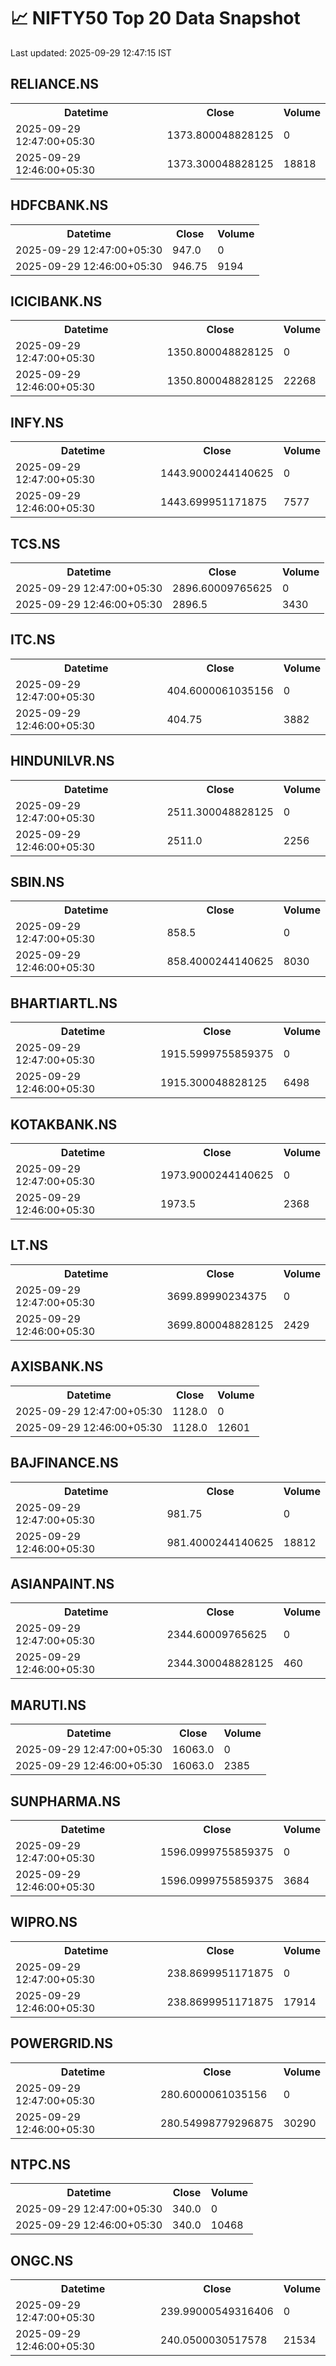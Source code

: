 # 📈 NIFTY50 Top 20 Data Snapshot

Last updated: 2025-09-29 12:47:15 IST

## RELIANCE.NS

<table>
  <tr><th>Datetime</th><th>Close</th><th>Volume</th></tr>
  <tr><td>2025-09-29 12:47:00+05:30</td><td>1373.800048828125</td><td>0</td></tr>
  <tr><td>2025-09-29 12:46:00+05:30</td><td>1373.300048828125</td><td>18818</td></tr>
</table>

## HDFCBANK.NS

<table>
  <tr><th>Datetime</th><th>Close</th><th>Volume</th></tr>
  <tr><td>2025-09-29 12:47:00+05:30</td><td>947.0</td><td>0</td></tr>
  <tr><td>2025-09-29 12:46:00+05:30</td><td>946.75</td><td>9194</td></tr>
</table>

## ICICIBANK.NS

<table>
  <tr><th>Datetime</th><th>Close</th><th>Volume</th></tr>
  <tr><td>2025-09-29 12:47:00+05:30</td><td>1350.800048828125</td><td>0</td></tr>
  <tr><td>2025-09-29 12:46:00+05:30</td><td>1350.800048828125</td><td>22268</td></tr>
</table>

## INFY.NS

<table>
  <tr><th>Datetime</th><th>Close</th><th>Volume</th></tr>
  <tr><td>2025-09-29 12:47:00+05:30</td><td>1443.9000244140625</td><td>0</td></tr>
  <tr><td>2025-09-29 12:46:00+05:30</td><td>1443.699951171875</td><td>7577</td></tr>
</table>

## TCS.NS

<table>
  <tr><th>Datetime</th><th>Close</th><th>Volume</th></tr>
  <tr><td>2025-09-29 12:47:00+05:30</td><td>2896.60009765625</td><td>0</td></tr>
  <tr><td>2025-09-29 12:46:00+05:30</td><td>2896.5</td><td>3430</td></tr>
</table>

## ITC.NS

<table>
  <tr><th>Datetime</th><th>Close</th><th>Volume</th></tr>
  <tr><td>2025-09-29 12:47:00+05:30</td><td>404.6000061035156</td><td>0</td></tr>
  <tr><td>2025-09-29 12:46:00+05:30</td><td>404.75</td><td>3882</td></tr>
</table>

## HINDUNILVR.NS

<table>
  <tr><th>Datetime</th><th>Close</th><th>Volume</th></tr>
  <tr><td>2025-09-29 12:47:00+05:30</td><td>2511.300048828125</td><td>0</td></tr>
  <tr><td>2025-09-29 12:46:00+05:30</td><td>2511.0</td><td>2256</td></tr>
</table>

## SBIN.NS

<table>
  <tr><th>Datetime</th><th>Close</th><th>Volume</th></tr>
  <tr><td>2025-09-29 12:47:00+05:30</td><td>858.5</td><td>0</td></tr>
  <tr><td>2025-09-29 12:46:00+05:30</td><td>858.4000244140625</td><td>8030</td></tr>
</table>

## BHARTIARTL.NS

<table>
  <tr><th>Datetime</th><th>Close</th><th>Volume</th></tr>
  <tr><td>2025-09-29 12:47:00+05:30</td><td>1915.5999755859375</td><td>0</td></tr>
  <tr><td>2025-09-29 12:46:00+05:30</td><td>1915.300048828125</td><td>6498</td></tr>
</table>

## KOTAKBANK.NS

<table>
  <tr><th>Datetime</th><th>Close</th><th>Volume</th></tr>
  <tr><td>2025-09-29 12:47:00+05:30</td><td>1973.9000244140625</td><td>0</td></tr>
  <tr><td>2025-09-29 12:46:00+05:30</td><td>1973.5</td><td>2368</td></tr>
</table>

## LT.NS

<table>
  <tr><th>Datetime</th><th>Close</th><th>Volume</th></tr>
  <tr><td>2025-09-29 12:47:00+05:30</td><td>3699.89990234375</td><td>0</td></tr>
  <tr><td>2025-09-29 12:46:00+05:30</td><td>3699.800048828125</td><td>2429</td></tr>
</table>

## AXISBANK.NS

<table>
  <tr><th>Datetime</th><th>Close</th><th>Volume</th></tr>
  <tr><td>2025-09-29 12:47:00+05:30</td><td>1128.0</td><td>0</td></tr>
  <tr><td>2025-09-29 12:46:00+05:30</td><td>1128.0</td><td>12601</td></tr>
</table>

## BAJFINANCE.NS

<table>
  <tr><th>Datetime</th><th>Close</th><th>Volume</th></tr>
  <tr><td>2025-09-29 12:47:00+05:30</td><td>981.75</td><td>0</td></tr>
  <tr><td>2025-09-29 12:46:00+05:30</td><td>981.4000244140625</td><td>18812</td></tr>
</table>

## ASIANPAINT.NS

<table>
  <tr><th>Datetime</th><th>Close</th><th>Volume</th></tr>
  <tr><td>2025-09-29 12:47:00+05:30</td><td>2344.60009765625</td><td>0</td></tr>
  <tr><td>2025-09-29 12:46:00+05:30</td><td>2344.300048828125</td><td>460</td></tr>
</table>

## MARUTI.NS

<table>
  <tr><th>Datetime</th><th>Close</th><th>Volume</th></tr>
  <tr><td>2025-09-29 12:47:00+05:30</td><td>16063.0</td><td>0</td></tr>
  <tr><td>2025-09-29 12:46:00+05:30</td><td>16063.0</td><td>2385</td></tr>
</table>

## SUNPHARMA.NS

<table>
  <tr><th>Datetime</th><th>Close</th><th>Volume</th></tr>
  <tr><td>2025-09-29 12:47:00+05:30</td><td>1596.0999755859375</td><td>0</td></tr>
  <tr><td>2025-09-29 12:46:00+05:30</td><td>1596.0999755859375</td><td>3684</td></tr>
</table>

## WIPRO.NS

<table>
  <tr><th>Datetime</th><th>Close</th><th>Volume</th></tr>
  <tr><td>2025-09-29 12:47:00+05:30</td><td>238.8699951171875</td><td>0</td></tr>
  <tr><td>2025-09-29 12:46:00+05:30</td><td>238.8699951171875</td><td>17914</td></tr>
</table>

## POWERGRID.NS

<table>
  <tr><th>Datetime</th><th>Close</th><th>Volume</th></tr>
  <tr><td>2025-09-29 12:47:00+05:30</td><td>280.6000061035156</td><td>0</td></tr>
  <tr><td>2025-09-29 12:46:00+05:30</td><td>280.54998779296875</td><td>30290</td></tr>
</table>

## NTPC.NS

<table>
  <tr><th>Datetime</th><th>Close</th><th>Volume</th></tr>
  <tr><td>2025-09-29 12:47:00+05:30</td><td>340.0</td><td>0</td></tr>
  <tr><td>2025-09-29 12:46:00+05:30</td><td>340.0</td><td>10468</td></tr>
</table>

## ONGC.NS

<table>
  <tr><th>Datetime</th><th>Close</th><th>Volume</th></tr>
  <tr><td>2025-09-29 12:47:00+05:30</td><td>239.99000549316406</td><td>0</td></tr>
  <tr><td>2025-09-29 12:46:00+05:30</td><td>240.0500030517578</td><td>21534</td></tr>
</table>

